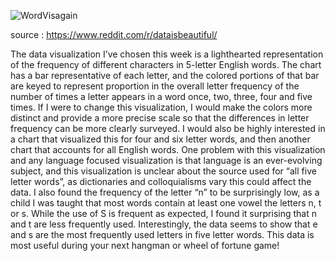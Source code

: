 

![WordVisagain](https://user-images.githubusercontent.com/64103447/151839674-171aceb6-3c92-4746-bbe0-ec1013ad05eb.png)


source : https://www.reddit.com/r/dataisbeautiful/

The data visualization I’ve chosen this week is a lighthearted representation of the frequency of different characters in 5-letter English words. The chart has a bar representative of each letter, and the colored portions of that bar are keyed to represent proportion in the overall letter frequency of the number of times a letter appears in a word once, two, three, four and five times. If I were to change this visualization, I would make the colors more distinct and provide a more precise scale so that the differences in letter frequency can be more clearly surveyed. I would also be highly interested in a chart that visualized this for four and six letter words, and then another chart that accounts for all English words. One problem with this visualization and any language focused visualization is that language is an ever-evolving subject, and this visualization is unclear about the source used for “all five letter words”, as dictionaries and colloquialisms vary this could affect the data. I also found the frequency of the letter “n” to be surprisingly low, as a child I was taught that most words contain at least one vowel the letters n, t or s. While the use of S is frequent as expected, I found it surprising that n and t are less frequently used. Interestingly, the data seems to show that e and s are the most frequently used letters in five letter words. This data is most useful during your next hangman or wheel of fortune game!
